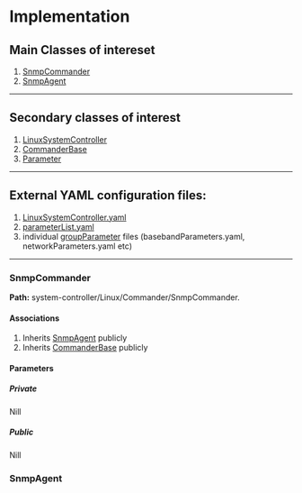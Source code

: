 # Implementation

## Main Classes of intereset
1. [SnmpCommander](#snmpcommander)
2. [SnmpAgent](#snmpagent)
--------
## Secondary classes of interest
1. [LinuxSystemController]()
2. [CommanderBase]()
3. [Parameter]()
--------
## External YAML configuration files:
1. [LinuxSystemController.yaml]()
2. [parameterList.yaml]()
3. individual [groupParameter]() files (basebandParameters.yaml, networkParameters.yaml etc) 
--------
### SnmpCommander
**Path:** system-controller/Linux/Commander/SnmpCommander.

#### Associations
1. Inherits [SnmpAgent](#snmpagent) publicly
2. Inherits [CommanderBase](#commander) publicly

#### Parameters
##### Private
Nill
##### Public
Nill


### SnmpAgent
